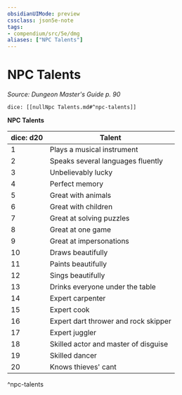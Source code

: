 ```yaml
---
obsidianUIMode: preview
cssclass: json5e-note
tags:
- compendium/src/5e/dmg
aliases: ["NPC Talents"]
---
```

# NPC Talents
*Source: Dungeon Master's Guide p. 90* 

`dice: [[nullNpc Talents.md#^npc-talents]]`

**NPC Talents**

| dice: d20 | Talent |
|-----------|--------|
| 1 | Plays a musical instrument |
| 2 | Speaks several languages fluently |
| 3 | Unbelievably lucky |
| 4 | Perfect memory |
| 5 | Great with animals |
| 6 | Great with children |
| 7 | Great at solving puzzles |
| 8 | Great at one game |
| 9 | Great at impersonations |
| 10 | Draws beautifully |
| 11 | Paints beautifully |
| 12 | Sings beautifully |
| 13 | Drinks everyone under the table |
| 14 | Expert carpenter |
| 15 | Expert cook |
| 16 | Expert dart thrower and rock skipper |
| 17 | Expert juggler |
| 18 | Skilled actor and master of disguise |
| 19 | Skilled dancer |
| 20 | Knows thieves' cant |
^npc-talents